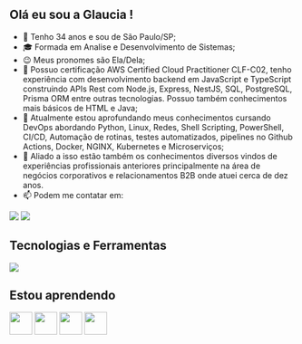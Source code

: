 ## Olá eu sou a Glaucia !

- 👋 Tenho 34 anos e sou de São Paulo/SP;
- 🎓 Formada em Analise e Desenvolvimento de Sistemas;
- 😉 Meus pronomes são Ela/Dela;
- 📝 Possuo certificação AWS Certified Cloud Practitioner CLF-C02, tenho experiência com desenvolvimento backend em JavaScript e TypeScript construindo APIs Rest com Node.js, Express, NestJS, SQL, PostgreSQL, Prisma ORM entre outras tecnologias. Possuo também conhecimentos mais básicos de HTML e Java;
- 🌱 Atualmente estou aprofundando meus conhecimentos cursando DevOps abordando Python, Linux, Redes, Shell Scripting, PowerShell, CI/CD, Automação de rotinas, testes automatizados, pipelines no Github Actions, Docker, NGINX, Kubernetes e  Microserviços;
- 🎯 Aliado a isso estão também os conhecimentos diversos vindos de experiências profissionais anteriores principalmente na área de negócios corporativos e relacionamentos B2B onde atuei cerca de dez anos.
- 📫 Podem me contatar em: 
   
<div> 

  <a href = "mailto:galcastrossc@gmail.com"><img loading="lazy" src="https://img.shields.io/badge/Gmail-D14836?style=for-the-badge&logo=gmail&logoColor=white" target="_blank"></a>
  <a href="https://www.linkedin.com/in/glauciascastro/" target="_blank"><img src="https://img.shields.io/badge/-LinkedIn-%230077B5?style=for-the-badge&logo=linkedin&logoColor=white" target="_blank"></a> 
  
</div>

 ## Tecnologias e Ferramentas
   
<a href="https://skillicons.dev">
<img src="https://skillicons.dev/icons?i=js,typescript,python,html,nodejs,express,npm,nestjs,postgresql,prisma,git,github," />
</a>
</p>

## Estou aprendendo

<img loading="lazy" src="https://cdn.jsdelivr.net/gh/devicons/devicon/icons/java/java-original.svg" width="40" height="40"/> <img loading="lazy" src="https://cdn.jsdelivr.net/gh/devicons/devicon/icons/linux/linux-original.svg" width="40" height="40"/> <img loading="lazy" src="https://cdn.jsdelivr.net/gh/devicons/devicon/icons/docker/docker-original.svg" width="40" height="40"/> <img loading="lazy" src="https://cdn.jsdelivr.net/gh/devicons/devicon/icons/kubernetes/kubernetes-original.svg" width="40" height="40"/>
